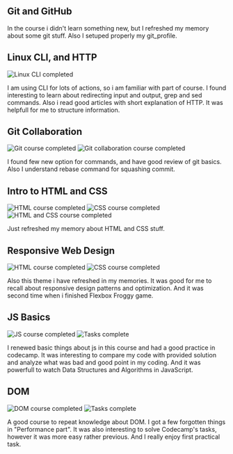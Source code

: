 ## Git and GitHub

In the course i didn't learn something new, but I refreshed my memory about some git stuff. Also I setuped properly my git_profile.

## Linux CLI, and HTTP

![Linux CLI completed](task_linux_cli/task_linux_cli_complited.png)

I am using CLI for lots of actions, so i am familiar with part of course. I found interesting to learn about redirecting input and output, grep and sed commands. 
Also i read good articles with short explanation of HTTP. It was helpfull for me to structure information.

## Git Collaboration

![Git course completed](task_git_collaboration/git1.png)
![Git collaboration course completed](task_git_collaboration/github_collab.png)

I found few new option for commands, and have good review of git basics. Also I understand rebase command for squashing commit.

## Intro to HTML and CSS

![HTML course completed](task_html_css_intro/HTML_course.png)
![CSS course completed](task_html_css_intro/css.png)
![HTML and CSS course completed](task_html_css_intro/intro_html_and_css_complete.png)

Just refreshed my memory about HTML and CSS stuff.

## Responsive Web Design

![HTML course completed](task_responsive_web_design/responsive.png)
![CSS course completed](task_responsive_web_design/flex-frog.png)

Also this theme i have refreshed in my memories. It was good for me to recall about responsive design patterns and optimization. And it was second time when i finished Flexbox Froggy game.

## JS Basics

![JS course completed](task_js_basics/javascript_course.png)
![Tasks complete](task_js_basics/codecamp_first.png)

I renewed basic things about js in this course and had a good practice in codecamp. It was interesting to compare my code with provided solution and analyze what was bad and good point in my coding. And it was powerfull to watch Data Structures and Algorithms in JavaScript.

## DOM

![DOM course completed](task_js_dom/dom_course_complete.png)
![Tasks complete](task_js_dom/codecamp_second.png)

A good course to repeat knowledge about DOM. I got a few forgotten things in "Performance part". It was also interesting to solve Codecamp's tasks, however it was more easy rather previous.
And I really enjoy first practical task.
